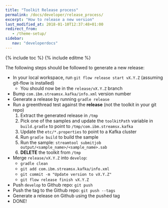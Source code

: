 ```yaml
---
title: "Toolkit Release process"
permalink: /docs/developer/release_process/
excerpt: "How to release a new version"
last_modified_at: 2018-01-10T12:37:48+01:00
redirect_from:
   - /theme-setup/
sidebar:
   nav: "developerdocs"
---
```

{% include toc %}
{% include editme %}

The following steps should be followed to generate a new release:

* In your local workspace, run `git flow release start vX.Y.Z` (assuming git-flow is installed)
  * You should now be in the `release/vX.Y.Z` branch
* Bump `com.ibm.streamsx.kafka/info.xml` version number
* Generate a release by running `gradle release`
* Run a greenthread test against the **release** (not the toolkit in your git repo)
   1. Extract the generated release in `/tmp`
   1. Pick one of the samples and update the `toolkitPath` variable in `build.gradle` to point to `/tmp/com.ibm.streamsx.kafka`
   1. Update the `etc/*.properties` to point to a Kafka cluster
   1. Run `gradle build` to build the sample
   1. Run the sample: `streamtool submitjob output/<sample_name>/<sample_name>.sab`
   1. **DELETE** the toolkit from `/tmp`
* Merge `release/vX.Y.Z` into `develop`:
   * `gradle clean`
   * `git add com.ibm.streamsx.kafka/info.xml`
   * `git commit -m "Update version to vX.Y.Z"`
   * `git flow release finish vX.Y.Z`
* Push `develop` to Github repo: `git push`
* Push the tag to the Github repo: `git push --tags`
* Generate a release on Github using the pushed tag
* DONE!
